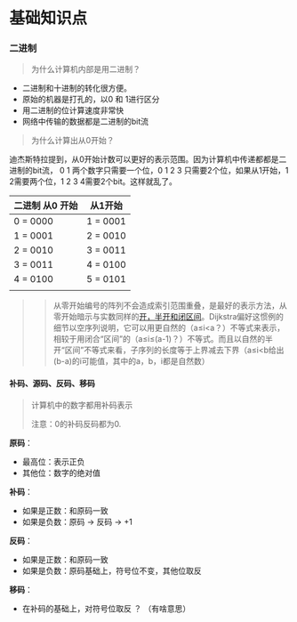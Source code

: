 # 基础知识点



### 二进制

> 为什么计算机内部是用二进制？

- 二进制和十进制的转化很方便。
- 原始的机器是打孔的，以0 和 1进行区分
- 用二进制的位计算速度非常快
- 网络中传输的数据都是二进制的bit流



> 为什么计算出从0开始？

迪杰斯特拉提到，从0开始计数可以更好的表示范围。因为计算机中传递都都是二进制的bit流， 0 1 两个数字只需要一个位，0 1 2 3 只需要2个位，如果从1开始，1 2需要两个位，1 2 3 4需要2个bit。这样就乱了。

| 二进制 从0 开始 | 从1开始  |
| --------------- | -------- |
| 0 = 0000        | 1 = 0001 |
| 1 = 0001        | 2 = 0010 |
| 2 = 0010        | 3 = 0011 |
| 3 = 0011        | 4 = 0100 |
| 4 = 0100        | 5 = 0101 |
|                 |          |

> > 从零开始编号的阵列不会造成索引范围重叠，是最好的表示方法，从零开始暗示与实数同样的[开，半开和闭区间](https://zh.wikipedia.org/wiki/區間)。Dijkstra偏好这惯例的细节以空序列说明，它可以用更自然的（a≤i<a？）不等式来表示，相较于用闭合“区间”的（a≤i≤(a-1)？）不等式。而且以自然的半开“区间”不等式来看，子序列的长度等于上界减去下界（a≤i<b给出(b-a)的i可能值，其中的a，b，i都是自然数）



#### 补码、源码、反码、移码

> 计算机中的数字都用补码表示
>
> 注意：0的补码反码都为0.

**原码**：

- 最高位：表示正负
- 其他位：数字的绝对值

**补码**：

- 如果是正数：和原码一致
- 如果是负数：原码 -> 反码 ->  +1

**反码**：

- 如果是正数：和原码一致
- 如果是负数：原码基础上，符号位不变，其他位取反

**移码**：

- 在补码的基础上，对符号位取反 ？ （有啥意思）

